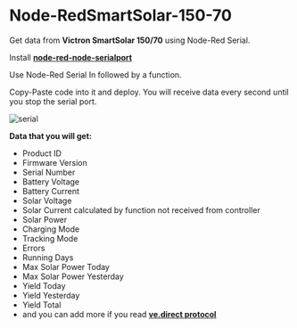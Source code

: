 # Node-RedSmartSolar-150-70
Get data from **Victron SmartSolar 150/70** using Node-Red Serial.

Install **[node-red-node-serialport](https://flows.nodered.org/node/node-red-node-serialport)**

Use Node-Red Serial In followed by a function.

Copy-Paste code into it and deploy. You will receive data every second until you stop the serial port.

![serial](https://github.com/user-attachments/assets/e15672b2-0e73-4b19-bd79-4d2ba6b8bd39)

**Data that you will get:**
- Product ID
- Firmware Version
- Serial Number
- Battery Voltage
- Battery Current
- Solar Voltage
- Solar Current calculated by function not received from controller
- Solar Power
- Charging Mode
- Tracking Mode
- Errors
- Running Days
- Max Solar Power Today
- Max Solar Power Yesterday
- Yield Today
- Yield Yesterday
- Yield Total
- and you can add more if you read **[ve.direct protocol](https://www.victronenergy.com/upload/documents/VE.Direct-Protocol-3.33.pdf)**
